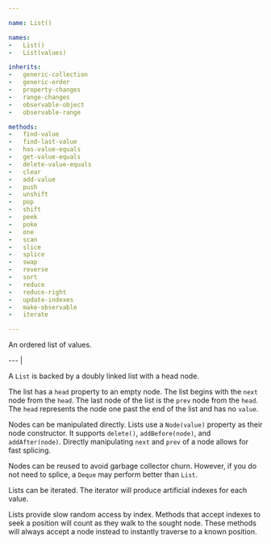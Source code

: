 ```yaml
---

name: List()

names:
-   List()
-   List(values)

inherits:
-   generic-collection
-   generic-order
-   property-changes
-   range-changes
-   observable-object
-   observable-range

methods:
-   find-value
-   find-last-value
-   has-value-equals
-   get-value-equals
-   delete-value-equals
-   clear
-   add-value
-   push
-   unshift
-   pop
-   shift
-   peek
-   poke
-   one
-   scan
-   slice
-   splice
-   swap
-   reverse
-   sort
-   reduce
-   reduce-right
-   update-indexes
-   make-observable
-   iterate

---
```


An ordered list of values.

--- |

A `List` is backed by a doubly linked list with a head node.

The list has a `head` property to an empty node.
The list begins with the `next` node from the `head`.
The last node of the list is the `prev` node from the `head`.
The `head` represents the node one past the end of the list and has no `value`.

Nodes can be manipulated directly.
Lists use a `Node(value)` property as their node constructor.
It supports `delete()`, `addBefore(node)`, and `addAfter(node)`.
Directly manipulating `next` and `prev` of a node allows for fast splicing.

Nodes can be reused to avoid garbage collector churn.
However, if you do not need to splice, a `Deque` may perform better than `List`.

Lists can be iterated.
The iterator will produce artificial indexes for each value.

Lists provide slow random access by index.
Methods that accept indexes to seek a position will count as they walk to the
sought node.
These methods will always accept a node instead to instantly traverse to a known
position.

